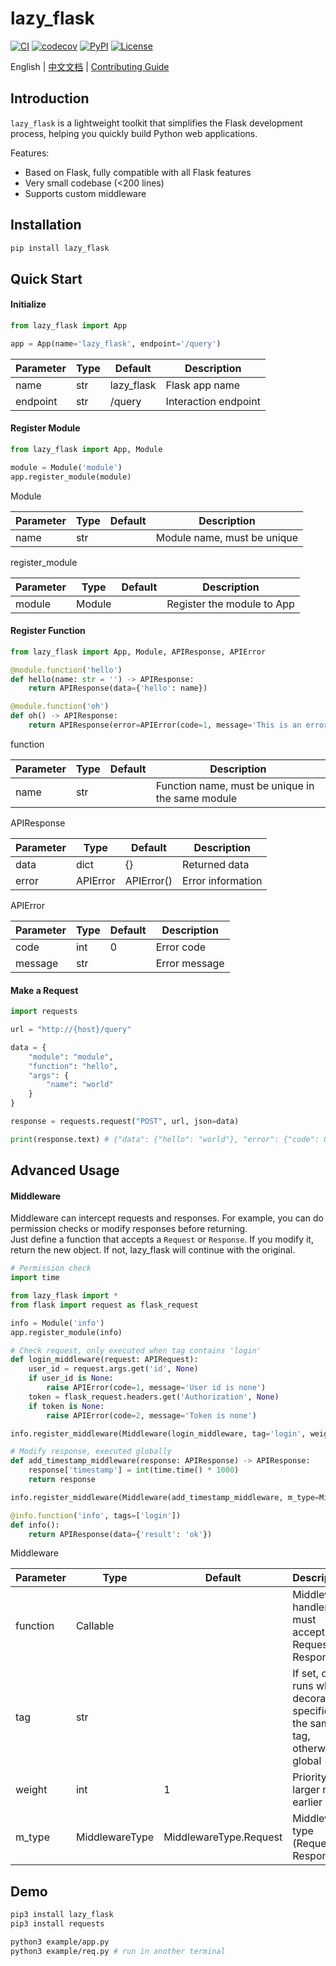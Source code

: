 # lazy_flask

[![CI](https://github.com/wrl96/lazy_flask/actions/workflows/ci.yml/badge.svg)](https://github.com/wrl96/lazy_flask/actions/workflows/ci.yml)
[![codecov](https://codecov.io/gh/wrl96/lazy_flask/branch/master/graph/badge.svg)](https://codecov.io/gh/wrl96/lazy_flask)
[![PyPI](https://img.shields.io/pypi/v/lazy_flask.svg)](https://pypi.org/project/lazy_flask/)
[![License](https://img.shields.io/github/license/wrl96/lazy_flask.svg)](./LICENSE)

English | [中文文档](docs/README_zh.md) | [Contributing Guide](docs/CONTRIBUTING.md)

## Introduction

`lazy_flask` is a lightweight toolkit that simplifies the Flask development process, helping you quickly build Python web applications.

Features:

- Based on Flask, fully compatible with all Flask features
- Very small codebase (<200 lines)
- Supports custom middleware

## Installation

```bash
pip install lazy_flask
```

## Quick Start

#### Initialize
```python
from lazy_flask import App

app = App(name='lazy_flask', endpoint='/query')
```
|Parameter|Type|Default|Description|
|---|---|---|---|
|name|str|lazy_flask|Flask app name|
|endpoint|str|/query|Interaction endpoint|

#### Register Module
```python
from lazy_flask import App, Module

module = Module('module')
app.register_module(module)
```
Module

|Parameter|Type|Default|Description|
|---|---|---|---|
|name|str| |Module name, must be unique|

register_module

|Parameter|Type|Default|Description|
|---|---|---|---|
|module|Module| |Register the module to App|

#### Register Function
```python
from lazy_flask import App, Module, APIResponse, APIError

@module.function('hello')
def hello(name: str = '') -> APIResponse:
    return APIResponse(data={'hello': name})

@module.function('oh')
def oh() -> APIResponse:
    return APIResponse(error=APIError(code=1, message='This is an error.'))
```
function

|Parameter|Type|Default|Description|
|---|---|---|---|
|name|str| |Function name, must be unique in the same module|

APIResponse

|Parameter|Type|Default|Description|
|---|---|---|---|
|data|dict|{}|Returned data|
|error|APIError|APIError()|Error information|

APIError

|Parameter|Type|Default|Description|
|---|---|---|---|
|code|int|0|Error code|
|message|str| |Error message|

#### Make a Request

```python
import requests

url = "http://{host}/query"

data = {
    "module": "module", 
    "function": "hello", 
    "args": {
        "name": "world"
    }
}

response = requests.request("POST", url, json=data)

print(response.text) # {"data": {"hello": "world"}, "error": {"code": 0, "msg": ""}}
```

## Advanced Usage

#### Middleware

Middleware can intercept requests and responses. For example, you can do permission checks or modify responses before returning.<br>
Just define a function that accepts a `Request` or `Response`. If you modify it, return the new object. If not, lazy_flask will continue with the original.

```python
# Permission check
import time

from lazy_flask import *
from flask import request as flask_request

info = Module('info')
app.register_module(info)

# Check request, only executed when tag contains 'login'
def login_middleware(request: APIRequest):
    user_id = request.args.get('id', None)
    if user_id is None:
        raise APIError(code=1, message='User id is none')
    token = flask_request.headers.get('Authorization', None)
    if token is None:
        raise APIError(code=2, message='Token is none')

info.register_middleware(Middleware(login_middleware, tag='login', weight=1, m_type=MiddlewareType.Request))

# Modify response, executed globally
def add_timestamp_middleware(response: APIResponse) -> APIResponse:
    response['timestamp'] = int(time.time() * 1000)
    return response

info.register_middleware(Middleware(add_timestamp_middleware, m_type=MiddlewareType.Response))

@info.function('info', tags=['login'])
def info():
    return APIResponse(data={'result': 'ok'})
```

Middleware

|Parameter|Type|Default|Description|
|---|---|---|---|
|function|Callable| |Middleware handler, must accept Request or Response|
|tag|str| |If set, only runs when decorator specifies the same tag, otherwise global|
|weight|int|1|Priority, larger runs earlier|
|m_type|MiddlewareType|MiddlewareType.Request|Middleware type (Request or Response)|

## Demo

```bash
pip3 install lazy_flask
pip3 install requests

python3 example/app.py
python3 example/req.py # run in another terminal
```